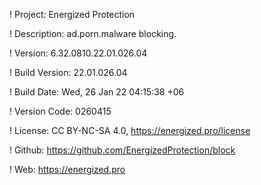 ! Project: Energized Protection

! Description: ad.porn.malware blocking.

! Version: 6.32.0810.22.01.026.04

! Build Version: 22.01.026.04

! Build Date: Wed, 26 Jan 22 04:15:38 +06

! Version Code: 0260415

! License: CC BY-NC-SA 4.0, https://energized.pro/license

! Github: https://github.com/EnergizedProtection/block

! Web: https://energized.pro
